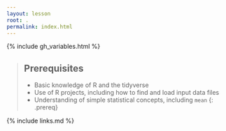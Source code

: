 ```yaml
---
layout: lesson
root: .  
permalink: index.html  
---
```


{% include gh_variables.html %}


> ## Prerequisites
>
> - Basic knowledge of R and the tidyverse
> - Use of R projects, including how to find and load input data files
> - Understanding of simple statistical concepts, including `mean` 
{: .prereq}

{% include links.md %}
